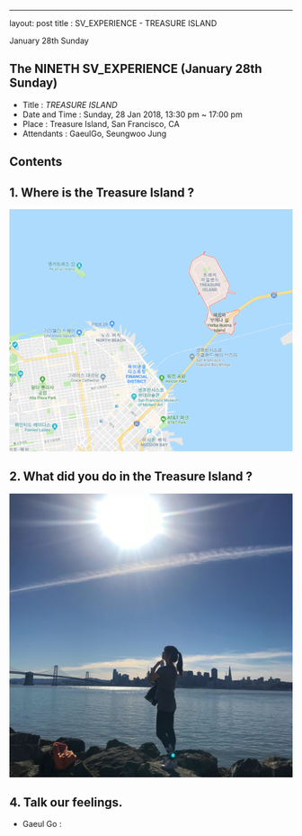 ---
layout: post
title : SV_EXPERIENCE - TREASURE ISLAND

January 28th Sunday

## The NINETH SV_EXPERIENCE (January 28th Sunday)
- Title : _TREASURE ISLAND_
- Date and Time : Sunday, 28 Jan 2018, 13:30 pm ~ 17:00 pm
- Place : Treasure Island, San Francisco, CA
- Attendants : GaeulGo, Seungwoo Jung

## Contents

## 1. Where is the Treasure Island ?
![Alt text](../images/SV_experience/180128/location.PNG "location")

## 2. What did you do in the Treasure Island ?
![Alt text](../images/SV_experience/180128/01.jpg "01")


## 4. Talk our feelings.
- Gaeul Go : 



